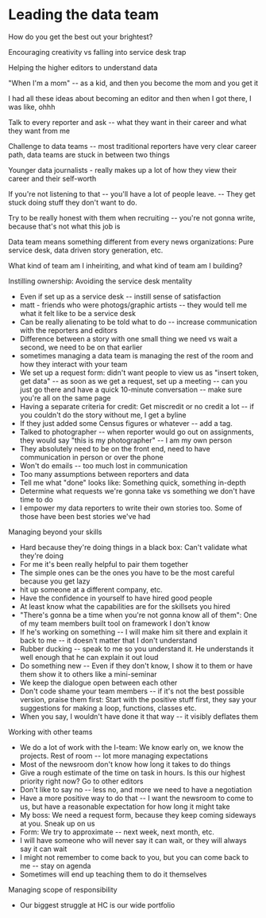 # Leading the data team

How do you get the best out your brightest?

Encouraging creativity vs falling into service desk trap

Helping the higher editors to understand data

"When I'm a mom" -- as a kid, and then you become the mom and you get it

I had all these ideas about becoming an editor and then when I got there, I was like, ohhh

Talk to every reporter and ask -- what they want in their career and what they want from me

Challenge to data teams -- most traditional reporters have very clear career path, data teams are stuck in between two things

Younger data journalists - really makes up a lot of how they view their career and their self-worth

If you're not listening to that -- you'll have a lot of people leave. -- They get stuck doing stuff they don't want to do. 

Try to be really honest with them when recruiting -- you're not gonna write, because that's not what this job is

Data team means something different from every news organizations: Pure service desk, data driven story generation, etc.

What kind of team am I inheiriting, and what kind of team am I building?

Instilling ownership: Avoiding the service desk mentality
- Even if set up as a service desk -- instill sense of satisfaction
- matt - friends who were photogs/graphic artists -- they would tell me what it felt like to be a service desk
- Can be really alienating to be told what to do -- increase communication with the reporters and editors
- Difference between a story with one small thing we need vs wait a second, we need to be on that earlier
- sometimes managing a data team is managing the rest of the room and how they interact with your team
- We set up a request form: didn't want people to view us as "insert token, get data" -- as soon as we get a request, set up a meeting -- can you just go there and have a quick 10-minute conversation -- make sure you're all on the same page
- Having a separate criteria for credit: Get miscredit or no credit a lot -- if you couldn't do the story without me, I get a byline
- If they just added some Census figures or whatever -- add a tag. 
- Talked to photographer -- when reporter would go out on assignments, they would say "this is my photographer" -- I am my own person
- They absolutely need to be on the front end, need to have communication in person or over the phone
- Won't do emails -- too much lost in communication
- Too many assumptions between reporters and data
- Tell me what "done" looks like: Something quick, something in-depth
- Determine what requests we're gonna take vs something we don't have time to do
- I empower my data reporters to write their own stories too. Some of those have been best stories we've had

Managing beyond your skills
- Hard because they're doing things in a black box: Can't validate what they're doing
- For me it's been really helpful to pair them together 
- The simple ones can be the ones you have to be the most careful because you get lazy
- hit up someone at a different company, etc. 
- Have the confidence in yourself to have hired good people
- At least know what the capabilities are for the skillsets you hired
- "There's gonna be a time when you're not gonna know all of them": One of my team members built tool on framework I don't know
- If he's working on something -- I will make him sit there and explain it back to me -- it doesn't matter that I don't understand
- Rubber ducking -- speak to me so you understand it. He understands it well enough that he can explain it out loud
- Do something new -- Even if they don't know, I show it to them or have them show it to others like a mini-seminar
- We keep the dialogue open between each other
- Don't code shame your team members -- if it's not the best possible version, praise them first: Start with the positive stuff first, they say your suggestions for making a loop, functions, classes etc.
- When you say, I wouldn't have done it that way -- it visibly deflates them

Working with other teams
- We do a lot of work with the I-team: We know early on, we know the projects. Rest of room -- lot more managing expectations
- Most of the newsroom don't know how long it takes to do things
- Give a rough estimate of the time on task in hours. Is this our highest priority right now? Go to other editors
- Don't like to say no -- less no, and more we need to have a negotiation
- Have a more positive way to do that -- I want the newsroom to come to us, but have a reasonable expectation for how long it might take
- My boss: We need a request form, because they keep coming sideways at you. Sneak up on us
- Form: We try to approximate -- next week, next month, etc. 
- I will have someone who will never say it can wait, or they will always say it can wait
- I might not remember to come back to you, but you can come back to me -- stay on agenda 
- Sometimes will end up teaching them to do it themselves

Managing scope of responsibility
- Our biggest struggle at HC is our wide portfolio 




